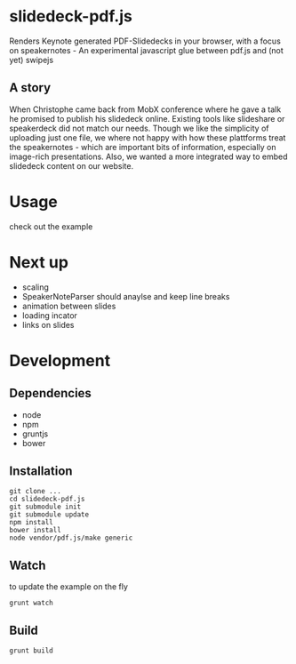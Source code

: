 # slidedeck-pdf.js

Renders Keynote generated PDF-Slidedecks in your browser, with a focus on 
speakernotes - An experimental javascript glue between pdf.js and (not yet) swipejs

## A story
When Christophe came back from MobX conference where he gave a talk he
promised to publish his slidedeck online. Existing tools like slideshare or
speakerdeck did not match our needs. Though we like the simplicity of uploading
just one file, we where not happy with how these plattforms treat the speakernotes - 
which are important bits of information, especially on image-rich presentations.
Also, we wanted a more integrated way to embed slidedeck content on our website.

# Usage

check out the example

# Next up

- scaling
- SpeakerNoteParser should anaylse and keep line breaks
- animation between slides
- loading incator
- links on slides

# Development

## Dependencies

- node
- npm
- gruntjs
- bower

## Installation

```
git clone ...
cd slidedeck-pdf.js
git submodule init
git submodule update
npm install
bower install
node vendor/pdf.js/make generic
```

## Watch

to update the example on the fly

```
grunt watch
```

## Build

```
grunt build
```
